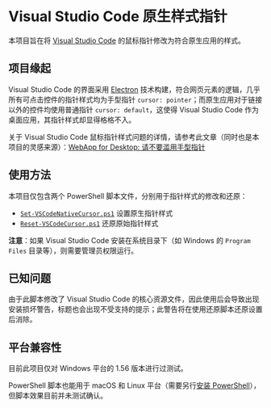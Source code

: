 # Visual Studio Code 原生样式指针

本项目旨在将 [Visual Studio Code](https://code.visualstudio.com/) 的鼠标指针修改为符合原生应用的样式。

## 项目缘起

Visual Studio Code 的界面采用 [Electron](https://www.electronjs.org/) 技术构建，符合网页元素的逻辑，几乎所有可点击控件的指针样式均为手型指针 `cursor: pointer`；而原生应用对于链接以外的控件均使用普通指针 `cursor: default`，这使得 Visual Studio Code 作为桌面应用，其指针样式却显得格格不入。

关于 Visual Studio Code 鼠标指针样式问题的详情，请参考此文章（同时也是本项目的灵感来源）：[WebApp for Desktop: 请不要滥用手型指针](https://zhuanlan.zhihu.com/p/40831426)

## 使用方法

本项目仅包含两个 PowerShell 脚本文件，分别用于指针样式的修改和还原：

* [`Set-VSCodeNativeCursor.ps1`](scripts/Set-VSCodeNativeCursor.ps1) 设置原生指针样式
* [`Reset-VSCodeCursor.ps1`](scripts/Reset-VSCodeCursor.ps1) 还原原始指针样式

**注意**：如果 Visual Studio Code 安装在系统目录下（如 Windows 的 `Program Files` 目录等），则需要管理员权限运行。

## 已知问题

由于此脚本修改了 Visual Studio Code 的核心资源文件，因此使用后会导致出现安装损坏警告，标题也会出现不受支持的提示；此警告将在使用还原脚本还原设置后消除。

## 平台兼容性

目前此项目仅对 Windows 平台的 1.56 版本进行过测试。

PowerShell 脚本也能用于 macOS 和 Linux 平台（需要另行[安装 PowerShell](https://github.com/PowerShell/PowerShell/releases)），但脚本效果目前并未测试确认。
